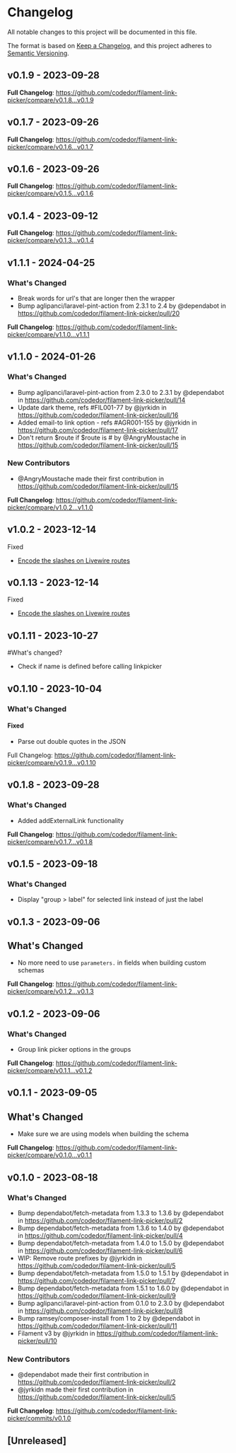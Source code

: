 # Changelog

All notable changes to this project will be documented in this file.

The format is based on [Keep a Changelog](https://keepachangelog.com/en/1.0.0/),
and this project adheres to [Semantic Versioning](https://semver.org/spec/v2.0.0.html).

## v0.1.9 - 2023-09-28

**Full Changelog**: https://github.com/codedor/filament-link-picker/compare/v0.1.8...v0.1.9

## v0.1.7 - 2023-09-26

**Full Changelog**: https://github.com/codedor/filament-link-picker/compare/v0.1.6...v0.1.7

## v0.1.6 - 2023-09-26

**Full Changelog**: https://github.com/codedor/filament-link-picker/compare/v0.1.5...v0.1.6

## v0.1.4 - 2023-09-12

**Full Changelog**: https://github.com/codedor/filament-link-picker/compare/v0.1.3...v0.1.4

## v1.1.1 - 2024-04-25

### What's Changed

* Break words for url's that are longer then the wrapper
* Bump aglipanci/laravel-pint-action from 2.3.1 to 2.4 by @dependabot in https://github.com/codedor/filament-link-picker/pull/20

**Full Changelog**: https://github.com/codedor/filament-link-picker/compare/v1.1.0...v1.1.1

## v1.1.0 - 2024-01-26

### What's Changed

* Bump aglipanci/laravel-pint-action from 2.3.0 to 2.3.1 by @dependabot in https://github.com/codedor/filament-link-picker/pull/14
* Update dark theme, refs #FIL001-77 by @jyrkidn in https://github.com/codedor/filament-link-picker/pull/16
* Added email-to link option - refs #AGR001-155 by @jyrkidn in https://github.com/codedor/filament-link-picker/pull/17
* Don't return $route if $route is # by @AngryMoustache in https://github.com/codedor/filament-link-picker/pull/15

### New Contributors

* @AngryMoustache made their first contribution in https://github.com/codedor/filament-link-picker/pull/15

**Full Changelog**: https://github.com/codedor/filament-link-picker/compare/v1.0.2...v1.1.0

## v1.0.2 - 2023-12-14

Fixed

- [Encode the slashes on Livewire routes](https://github.com/codedor/filament-link-picker/commit/f78af6dcb35be575720eb5fbbfdaf761a966f7bc)

## v0.1.13 - 2023-12-14

Fixed

- [Encode the slashes on Livewire routes](https://github.com/codedor/filament-link-picker/commit/f78af6dcb35be575720eb5fbbfdaf761a966f7bc)

## v0.1.11 - 2023-10-27

#What's changed?

- Check if name is defined before calling linkpicker

## v0.1.10 - 2023-10-04

### What's Changed

#### Fixed

- Parse out double quotes in the JSON

Full Changelog: https://github.com/codedor/filament-link-picker/compare/v0.1.9...v0.1.10

## v0.1.8 - 2023-09-28

### What's Changed

- Added addExternalLink functionality

**Full Changelog**: https://github.com/codedor/filament-link-picker/compare/v0.1.7...v0.1.8

## v0.1.5 - 2023-09-18

### What's Changed

- Display "group > label" for selected link instead of just the label

## v0.1.3 - 2023-09-06

## What's Changed

- No more need to use `parameters.` in fields when building custom schemas

**Full Changelog**: https://github.com/codedor/filament-link-picker/compare/v0.1.2...v0.1.3

## v0.1.2 - 2023-09-06

### What's Changed

- Group link picker options in the groups

**Full Changelog**: https://github.com/codedor/filament-link-picker/compare/v0.1.1...v0.1.2

## v0.1.1 - 2023-09-05

## What's Changed

- Make sure we are using models when building the schema

**Full Changelog**: https://github.com/codedor/filament-link-picker/compare/v0.1.0...v0.1.1

## v0.1.0 - 2023-08-18

### What's Changed

- Bump dependabot/fetch-metadata from 1.3.3 to 1.3.6 by @dependabot in https://github.com/codedor/filament-link-picker/pull/2
- Bump dependabot/fetch-metadata from 1.3.6 to 1.4.0 by @dependabot in https://github.com/codedor/filament-link-picker/pull/4
- Bump dependabot/fetch-metadata from 1.4.0 to 1.5.0 by @dependabot in https://github.com/codedor/filament-link-picker/pull/6
- WIP: Remove route prefixes by @jyrkidn in https://github.com/codedor/filament-link-picker/pull/5
- Bump dependabot/fetch-metadata from 1.5.0 to 1.5.1 by @dependabot in https://github.com/codedor/filament-link-picker/pull/7
- Bump dependabot/fetch-metadata from 1.5.1 to 1.6.0 by @dependabot in https://github.com/codedor/filament-link-picker/pull/9
- Bump aglipanci/laravel-pint-action from 0.1.0 to 2.3.0 by @dependabot in https://github.com/codedor/filament-link-picker/pull/8
- Bump ramsey/composer-install from 1 to 2 by @dependabot in https://github.com/codedor/filament-link-picker/pull/11
- Filament v3 by @jyrkidn in https://github.com/codedor/filament-link-picker/pull/10

### New Contributors

- @dependabot made their first contribution in https://github.com/codedor/filament-link-picker/pull/2
- @jyrkidn made their first contribution in https://github.com/codedor/filament-link-picker/pull/5

**Full Changelog**: https://github.com/codedor/filament-link-picker/commits/v0.1.0

## [Unreleased]
